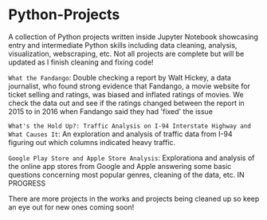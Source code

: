 # Python-Projects
A collection of Python projects written inside Jupyter Notebook showcasing entry and intermediate Python skills including data cleaning, analysis, visualization, webscraping, etc. Not all projects are complete but will be updated as I finish cleaning and fixing code!


`What the Fandango`: Double checking a report by Walt Hickey, a data journalist, who found strong evidence that Fandango, a movie website for ticket selling and ratings, was biased and inflated ratings of movies. We check the data out and see if the ratings changed between the report in 2015 to in 2016 when Fandango said they had 'fixed' the issue

`What's the Hold Up?: Traffic Analysis on I-94 Interstate Highway and What Causes It`: An exploration and analysis of traffic data from I-94 figuring out which columns indicated heavy traffic.

`Google Play Store and Apple Store Analysis`: Explorationa and analysis of the online app stores from Google and Apple answering some basic questions concerning most popular genres, cleaning of the data, etc. IN PROGRESS

There are more projects in the works and projects being cleaned up so keep an eye out for new ones coming soon!
